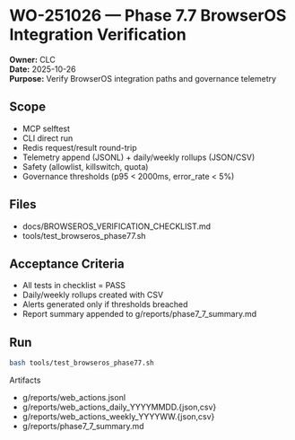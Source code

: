 # WO-251026 — Phase 7.7 BrowserOS Integration Verification

**Owner:** CLC  
**Date:** 2025-10-26  
**Purpose:** Verify BrowserOS integration paths and governance telemetry

## Scope
- MCP selftest
- CLI direct run
- Redis request/result round-trip
- Telemetry append (JSONL) + daily/weekly rollups (JSON/CSV)
- Safety (allowlist, killswitch, quota)
- Governance thresholds (p95 < 2000ms, error_rate < 5%)

## Files
- docs/BROWSEROS_VERIFICATION_CHECKLIST.md
- tools/test_browseros_phase77.sh

## Acceptance Criteria
- All tests in checklist = PASS
- Daily/weekly rollups created with CSV
- Alerts generated only if thresholds breached
- Report summary appended to g/reports/phase7_7_summary.md

## Run
```bash
bash tools/test_browseros_phase77.sh
```

Artifacts
- g/reports/web_actions.jsonl
- g/reports/web_actions_daily_YYYYMMDD.{json,csv}
- g/reports/web_actions_weekly_YYYYWW.{json,csv}
- g/reports/phase7_7_summary.md
